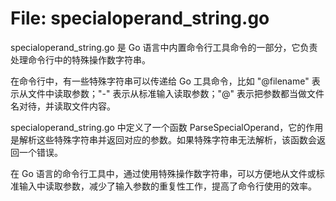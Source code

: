 # File: specialoperand_string.go

specialoperand_string.go 是 Go 语言中内置命令行工具命令的一部分，它负责处理命令行中的特殊操作数字符串。

在命令行中，有一些特殊字符串可以传递给 Go 工具命令，比如 "@filename" 表示从文件中读取参数；"-" 表示从标准输入读取参数；"@" 表示把参数都当做文件名对待，并读取文件内容。

specialoperand_string.go 中定义了一个函数 ParseSpecialOperand，它的作用是解析这些特殊字符串并返回对应的参数。如果特殊字符串无法解析，该函数会返回一个错误。

在 Go 语言的命令行工具中，通过使用特殊操作数字符串，可以方便地从文件或标准输入中读取参数，减少了输入参数的重复性工作，提高了命令行使用的效率。

